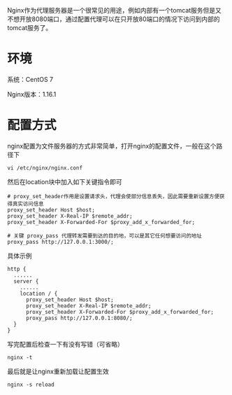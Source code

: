 Nginx作为代理服务器是一个很常见的用途，例如内部有一个tomcat服务但是又不想开放8080端口，通过配置代理可以在只开放80端口的情况下访问到内部的tomcat服务了。



# 环境

系统：CentOS 7

Nginx版本：1.16.1



# 配置方式

nginx配置为文件服务器的方式非常简单，打开nginx的配置文件，一般在这个路径下

``` shell
vi /etc/nginx/nginx.conf
```

然后在location块中加入如下关键指令即可

```shell
# proxy_set_header作用是设置请求头，代理会使部分信息丢失，因此需要重新设置方便获得真实访问信息
proxy_set_header Host $host;
proxy_set_header X-Real-IP $remote_addr;
proxy_set_header X-Forwarded-For $proxy_add_x_forwarded_for;

# 关键 proxy_pass 代理转发需要到达的目的地，可以是其它任何想要访问的地址
proxy_pass http://127.0.0.1:3000/;
```

具体示例

```shell
http {
  ......
  server {
    ......
    location / {
      proxy_set_header Host $host;
      proxy_set_header X-Real-IP $remote_addr;
      proxy_set_header X-Forwarded-For $proxy_add_x_forwarded_for;
      proxy_pass http://127.0.0.1:8080/;
  }
}
```

写完配置后检查一下有没有写错（可省略）

```shell
nginx -t
```

最后就是让nginx重新加载让配置生效

```shell
nginx -s reload
```